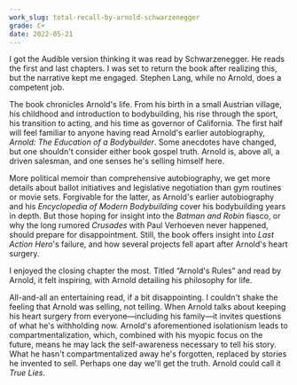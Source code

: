 ```yaml
---
work_slug: total-recall-by-arnold-schwarzenegger
grade: C+
date: 2022-05-21
---
```


I got the Audible version thinking it was read by Schwarzenegger. He reads the first and last chapters. I was set to return the book after realizing this, but the narrative kept me engaged. Stephen Lang, while no Arnold, does a competent job.

<!-- end -->

The book chronicles Arnold's life. From his birth in a small Austrian village, his childhood and introduction to bodybuilding, his rise through the sport, his transition to acting, and his time as governor of California. The first half will feel familiar to anyone having read Arnold's earlier autobiography, <span data-work-slug="arnold-the-education-of-a-bodybuilder-by-arnold-schwarzenegger">_Arnold: The Education of a Bodybuilder_</span>. Some anecdotes have changed, but one shouldn't consider either book gospel truth. Arnold is, above all, a driven salesman, and one senses he's selling himself here.

More political memoir than comprehensive autobiography, we get more details about ballot initiatives and legislative negotiation than gym routines or movie sets. Forgivable for the latter, as Arnold's earlier autobiography and his _Encyclopedia of Modern Bodybuilding_ cover his bodybuilding years in depth. But those hoping for insight into the _Batman and Robin_ fiasco, or why the long rumored _Crusades_ with Paul Verhoeven never happened, should prepare for disappointment. Still, the book offers insight into _Last Action Hero_'s failure, and how several projects fell apart after Arnold's heart surgery.

I enjoyed the closing chapter the most. Titled “Arnold's Rules” and read by Arnold, it felt inspiring, with Arnold detailing his philosophy for life.

All-and-all an entertaining read, if a bit disappointing. I couldn't shake the feeling that Arnold was selling, not telling. When Arnold talks about keeping his heart surgery from everyone—including his family—it invites questions of what he's withholding now. Arnold's aforementioned isolationism leads to compartmentalization, which, combined with his myopic focus on the future, means he may lack the self-awareness necessary to tell his story. What he hasn't compartmentalized away he's forgotten, replaced by stories he invented to sell. Perhaps one day we'll get the truth. Arnold could call it _True Lies_.
